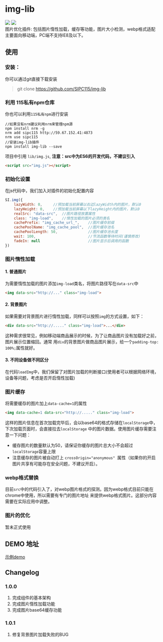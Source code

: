 img-lib  
===   

![](https://travis-ci.org/T-phantom/si-img.svg?branch=master)  ![](https://img.shields.io/badge/npm-v1.0.1-blue.svg)   
图片优化插件: 包括图片惰性加载，缓存等功能，图片大小检测，webp格式适配    
主要面向移动端，PC端不支持IE8及以下。    

## 使用 
### 安装：
你可以通过git直接下载安装  
> git clone https://github.com/SIPC115/img-lib   

### 利用 115私有npm仓库
你也可以利用`115私有npm`进行安装  
```  
//如果没有nrm建议利用nrm来管理npm源
npm install nrm -g  
nrm add sipc115 http://59.67.152.41:4873  
nrm use sipc115
//安装img-lib插件
npm install img-lib --save
```

项目中引用 `lib/img.js`, **注意：src中为ES6的开发代码，不建议引入**      

```html  
<script src="img.js"></script>  
```    


### 初始化设置    
在js代码中，我们加入对插件的初始化配置内容
```js  
SI.img({
    lazyWidth: 0,     //预加载当前屏幕以右边lazyWidth内的图片，默认0
    lazyHeight: 0,    //预加载当前屏幕以下lazyHeight内的图片，默认0
    realSrc: "data-src",  //图片路径放置属性
    class: "img-load",    //惰性加载的图片必须的类名
    cachePrefix: "img_cache_url_",    //图片缓存前缀  
    cachePoolName: "img_cache_pool",  //图片缓存池名
    cachePoolLength: 50,              //图片缓存池长度
    wait: 100,                        //节流函数等待时间(谨慎修改)
    fadeIn: null                      //图片显示后调用的函数
})  
```     

### 图片惰性加载    
#### 1. 普通图片
为需要惰性加载的图片添加`img-load`类名，将图片路径写在`data-src`中
```html
<img data-src="http://..." class="img-load">
```     

#### 2. 背景图片  
如果需要对背景图片进行惰性加载，同样可以按照`img`的方式设置，如下：  
```html  
<div data-src="http://....." class="img-load">...</div> 
```  
这种需求很常见，例如移动端商品展示的时候，为了让商品图片没有加载好之前，图片展示位置缩回。通常
用`div`的背景图片做商品图片展示，给一个`padding-top: 100%;`属性就好。 

#### 3. 不同设备做不同区分  
在代码`loadImg`中，我们保留了对图片加载的判断接口(使用者可以根据网络环境，设备等问题，考虑是否开启惰性加载)    

### 图片缓存  
将需要缓存的图片加上`data-cache=1`的属性  
```html  
<img data-cache=1 data-src="http://....." class="img-load">  
```  
这样的图片信息在首次加载完毕后，会以base64的格式存储在`localStorage`中，下次加载页面时，会直接拉去`localStorage`
中的图片数据。使用图片缓存需要注意一下问题：  

* 缓存图片的数量默认为50，请保证你缓存的图片总大小不会超过 `localStorage`容量上限    
* 注意缓存的图片被自动打上 `crossOrigin="anonymous" `属性（如果你的开启图片共享有可能存在安全问题，不建议开启）。    

### webp格式替换  
目前`src`中的代码引入了，对webp图片格式的探测。因为webp格式目前只能在chrome中使用，所以需要有专门的图片地址
来提供webp格式图片。这部分内容需要在实际应用中调整。     

### 图片的优化   
暂未正式使用  

## DEMO 地址  
[示例demo](/test/index.html)  

## Changelog    
### 1.0.0  
1. 完成组件的基本架构  
2. 完成图片惰性加载功能  
3. 完成图片base64缓存功能    

### 1.0.1  
1. 修复背景图片加载失败的BUG  












